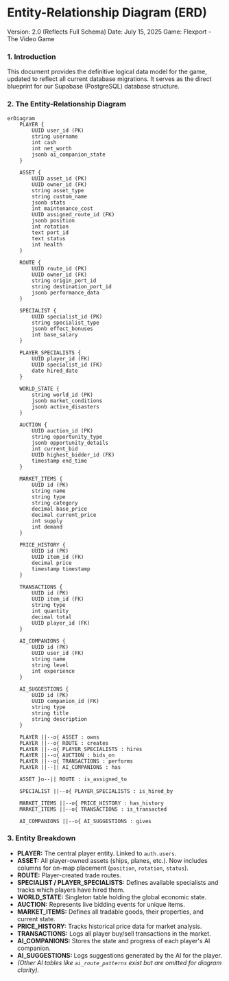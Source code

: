 # **Entity-Relationship Diagram (ERD)**

Version: 2.0 (Reflects Full Schema)
Date: July 15, 2025
Game: Flexport \- The Video Game

### **1\. Introduction**

This document provides the definitive logical data model for the game, updated to reflect all current database migrations. It serves as the direct blueprint for our Supabase (PostgreSQL) database structure.

### **2\. The Entity-Relationship Diagram**

```mermaid
erDiagram  
    PLAYER {  
        UUID user_id (PK)
        string username  
        int cash  
        int net_worth
        jsonb ai_companion_state
    }

    ASSET {  
        UUID asset_id (PK)
        UUID owner_id (FK)
        string asset_type
        string custom_name
        jsonb stats  
        int maintenance_cost
        UUID assigned_route_id (FK)
        jsonb position
        int rotation
        text port_id
        text status
        int health
    }

    ROUTE {  
        UUID route_id (PK)
        UUID owner_id (FK)
        string origin_port_id
        string destination_port_id
        jsonb performance_data
    }

    SPECIALIST {  
        UUID specialist_id (PK)
        string specialist_type
        jsonb effect_bonuses
        int base_salary
    }

    PLAYER_SPECIALISTS {
        UUID player_id (FK)
        UUID specialist_id (FK)
        date hired_date
    }

    WORLD_STATE {
        string world_id (PK)
        jsonb market_conditions
        jsonb active_disasters
    }

    AUCTION {  
        UUID auction_id (PK)
        string opportunity_type
        jsonb opportunity_details
        int current_bid
        UUID highest_bidder_id (FK)
        timestamp end_time
    }

    MARKET_ITEMS {
        UUID id (PK)
        string name
        string type
        string category
        decimal base_price
        decimal current_price
        int supply
        int demand
    }

    PRICE_HISTORY {
        UUID id (PK)
        UUID item_id (FK)
        decimal price
        timestamp timestamp
    }

    TRANSACTIONS {
        UUID id (PK)
        UUID item_id (FK)
        string type
        int quantity
        decimal total
        UUID player_id (FK)
    }

    AI_COMPANIONS {
        UUID id (PK)
        UUID user_id (FK)
        string name
        string level
        int experience
    }

    AI_SUGGESTIONS {
        UUID id (PK)
        UUID companion_id (FK)
        string type
        string title
        string description
    }

    PLAYER ||--o{ ASSET : owns
    PLAYER ||--o{ ROUTE : creates
    PLAYER ||--o{ PLAYER_SPECIALISTS : hires
    PLAYER ||--o{ AUCTION : bids_on
    PLAYER ||--o{ TRANSACTIONS : performs
    PLAYER ||--|| AI_COMPANIONS : has

    ASSET }o--|| ROUTE : is_assigned_to

    SPECIALIST ||--o{ PLAYER_SPECIALISTS : is_hired_by

    MARKET_ITEMS ||--o{ PRICE_HISTORY : has_history
    MARKET_ITEMS ||--o{ TRANSACTIONS : is_transacted

    AI_COMPANIONS ||--o{ AI_SUGGESTIONS : gives
```

### **3\. Entity Breakdown**

*   **PLAYER:** The central player entity. Linked to `auth.users`.
*   **ASSET:** All player-owned assets (ships, planes, etc.). Now includes columns for on-map placement (`position`, `rotation`, `status`).
*   **ROUTE:** Player-created trade routes.
*   **SPECIALIST / PLAYER_SPECIALISTS:** Defines available specialists and tracks which players have hired them.
*   **WORLD_STATE:** Singleton table holding the global economic state.
*   **AUCTION:** Represents live bidding events for unique items.
*   **MARKET_ITEMS:** Defines all tradable goods, their properties, and current state.
*   **PRICE_HISTORY:** Tracks historical price data for market analysis.
*   **TRANSACTIONS:** Logs all player buy/sell transactions in the market.
*   **AI_COMPANIONS:** Stores the state and progress of each player's AI companion.
*   **AI_SUGGESTIONS:** Logs suggestions generated by the AI for the player.
*   *(Other AI tables like `ai_route_patterns` exist but are omitted for diagram clarity).*